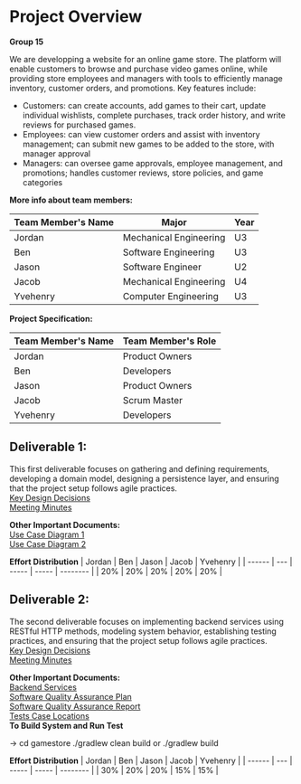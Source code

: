 # Project Overview
**Group 15**

We are developping a website for an online game store. The platform will enable customers to browse and purchase video games online, while providing store employees and managers with tools to efficiently manage inventory, customer orders, and promotions. Key features include:

- Customers: can create accounts, add games to their cart, update individual wishlists, complete purchases, track order history, and write reviews for purchased games.
- Employees: can view customer orders and assist with inventory management; can submit new games to be added to the store, with manager approval
- Managers: can oversee game approvals, employee management, and promotions; handles customer reviews, store policies, and game categories


**More info about team members:** 

| Team Member's Name | Major                    | Year        |
| ------------------ | ------------------------ | ------------|
| Jordan             | Mechanical Engineering   | U3          |
| Ben                | Software Engineering     | U3          |
| Jason              | Software Engineer        | U2          |
| Jacob              | Mechanical Engineering   | U4          |
| Yvehenry           | Computer Engineering     | U3          |


**Project Specification:**

| Team Member's Name | Team Member's Role |  
| ------------------ | ------------------ | 
| Jordan             | Product Owners     |      
| Ben                | Developers         | 
| Jason              | Product Owners     |  
| Jacob              | Scrum Master       | 
| Yvehenry           | Developers         |    
 
## Deliverable 1:
This first deliverable focuses on gathering and defining requirements, developing a domain model, designing a persistence layer, and ensuring that the project setup follows agile practices.<br/> 
[Key Design Decisions](https://github.com/McGill-ECSE321-Fall2024/project-group-15/wiki/Class-Diagram-&-Design-Decision-Rationale)<br/>
[Meeting Minutes](https://github.com/McGill-ECSE321-Fall2024/project-group-15/wiki/Project-Meeting-Minutes)<br/>

**Other Important Documents:**<br/>
[Use Case Diagram 1](https://github.com/McGill-ECSE321-Fall2024/project-group-15/wiki/Accounts-Use-Case-Diagram)<br/>
[Use Case Diagram 2](https://github.com/McGill-ECSE321-Fall2024/project-group-15/wiki/Purchasing-Menu-Use-Case-Diagram)<br/>

**Effort Distribution**
| Jordan | Ben | Jason | Jacob | Yvehenry |
| ------ | --- | ----- | ----- | -------- |
|   20%  | 20% |  20%  |  20%  |    20%   |  

## Deliverable 2:
The second deliverable focuses on implementing backend services using RESTful HTTP methods, modeling system behavior, establishing testing practices, and ensuring that the project setup follows agile practices.<br/> 
[Key Design Decisions](https://github.com/McGill-ECSE321-Fall2024/project-group-15/wiki/Class-Diagram-&-Design-Decision-Rationale)<br/>
[Meeting Minutes](https://github.com/McGill-ECSE321-Fall2024/project-group-15/wiki/Project-Meeting-Minutes)<br/>

**Other Important Documents:**<br/>
[Backend Services](https://github.com/McGill-ECSE321-Fall2024/project-group-15/wiki/Backend-Services)<br/>
[Software Quality Assurance Plan](https://github.com/McGill-ECSE321-Fall2024/project-group-15/wiki/Software-Quality-Assurance-Plan)<br/>
[Software Quality Assurance Report](https://github.com/McGill-ECSE321-Fall2024/project-group-15/wiki/Software-Quality-Assurance-Report)<br/>
[Tests Case Locations](https://github.com/McGill-ECSE321-Fall2024/project-group-15/wiki/Backend-Unit-and-Integration-Testing)<br/>
**To Build System and Run Test**<br/>

-> cd gamestore ./gradlew clean build or ./gradlew build


**Effort Distribution**
| Jordan | Ben | Jason | Jacob | Yvehenry |
| ------ | --- | ----- | ----- | -------- |
|  30%   | 20% |  20%  |  15%  |    15%   |  



